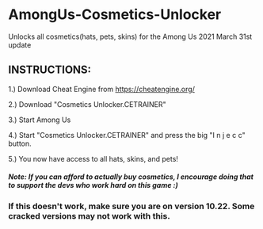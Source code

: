 # AmongUs-Cosmetics-Unlocker

Unlocks all cosmetics(hats, pets, skins) for the Among Us 2021 March 31st update 

## INSTRUCTIONS: 

1.) Download Cheat Engine from https://cheatengine.org/

2.) Download "Cosmetics Unlocker.CETRAINER" 

3.) Start Among Us 

4.) Start "Cosmetics Unlocker.CETRAINER" and press the big "I n j e c c" button. 

5.) You now have access to all hats, skins, and pets! 

##### Note: If you can afford to actually buy cosmetics, I encourage doing that to support the devs who work hard on this game :) 

### If this doesn't work, make sure you are on version 10.22. Some cracked versions may not work with this. 
